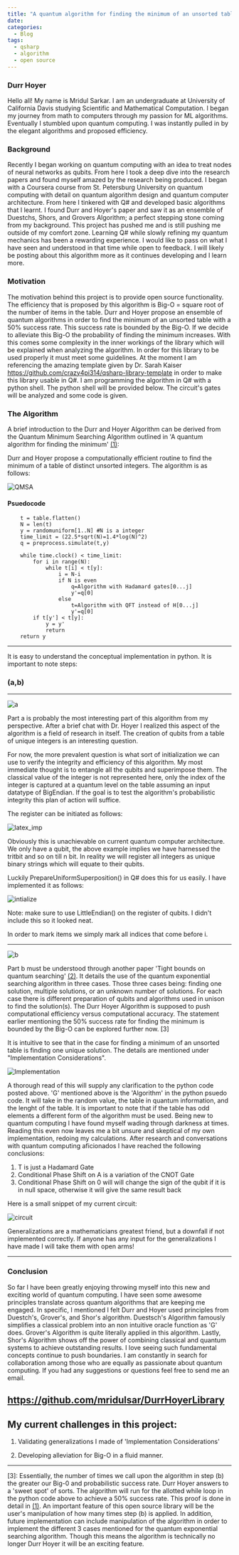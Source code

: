 ```yaml
---
title: "A quantum algorithm for finding the minimum of an unsorted table"
date:
categories:
  - Blog
tags:
  - qsharp
  - algorithm
  - open source
---
```

### Durr Hoyer

Hello all! My name is Mridul Sarkar. I am an undergraduate at University of California Davis studying Scientific and Mathematical Computation. I began my journey from math to computers through my passion for ML algorithms. Eventually I stumbled upon quantum computing. I was instantly pulled in by the elegant algorithms and proposed efficiency.



### Background
Recently I began working on quantum computing with an idea to treat nodes of neural networks as qubits. From here I took a deep dive into the research papers and found myself amazed by the research being produced. I began with a Coursera course from St. Petersburg University on quantum computing with detail on quantum algorithm design and quantum computer architecture. From here I tinkered with Q# and developed basic algorithms that I learnt. I found Durr and Hoyer's paper and saw it as an ensemble of Duestchs, Shors, and Grovers Algorithm; a perfect stepping stone coming from my background. This project has pushed me and is still pushing me outside of my comfort zone. Learning Q# while slowly refining my quantum mechanics has been a rewarding experience. I would like to pass on what I have seen and understood in that time while open to feedback. I will likely be posting about this algorithm more as it continues developing and I learn more.


### Motivation
The motivation behind this project is to provide open source functionality. The efficiency that is proposed by this algorithm is Big-O = square root of the number of items in the table. Durr and Hoyer propose an ensemble of quantum algorithms in order to find the minimum of an unsorted table with a 50% success rate. This success rate is bounded by the Big-O. If we decide to alleviate this Big-O the probability of finding the minimum increases. With this comes some complexity in the inner workings of the library which will be explained when analyzing the algorithm. In order for this library to be used properly it must meet some guidelines. At the moment I am referencing the amazing template given by Dr. Sarah Kaiser https://github.com/crazy4pi314/qsharp-library-template in order to make this library usable in Q#. I am programming the algorithm in Q# with a python shell. The python shell will be provided below. The circuit's gates will be analyzed and some code is given.


### The Algorithm
A brief introduction to the Durr and Hoyer Algorithm can be derived from the Quantum Minimum Searching Algorithm outlined in 'A quantum algorithm for finding the minimum' [(1)]:

Durr and Hoyer propose a computationally efficient routine to find the minimum of a table of distinct unsorted integers. The algorithm is as follows:


![QMSA](/assets/images//DurrHoyer-QMSA.JPG "QMSA")


#### Psuedocode

```
    t = table.flatten()
    N = len(t)
    y = randomuniform[1..N] #N is a integer
    time_limit = (22.5*sqrt(N)=1.4*log(N)^2)
    q = preprocess.simulate(t,y)

    while time.clock() < time_limit:
        for i in range(N):
            while t[i] < t[y]:
                i = N-i
                if N is even
                    q=Algorithm with Hadamard gates[0...j]
                    y'=q[0]
                else
                    t=Algorithm with QFT instead of H[0...j]
                    y'=q[0]
        if t[y'] < t[y]:
            y = y'
            return
    return y
```
------------------

It is easy to understand the conceptual implementation in python. It is important to note steps:
### (a,b)

------------------

![a](/assets/images//a.JPG)   

Part a is probably the most interesting part of this algorithm from my perspective. After a brief chat with Dr. Hoyer I realized this aspect of the algorithm is a field of research in itself. The creation of qubits from a table of unique integers is an interesting question.

For now, the more prevalent question is what sort of initialization we can use to verify the integrity and efficiency of this algorithm. My most immediate thought is to entangle all the qubits and superimpose them. The classical value of the integer is not represented here, only the index of the integer is captured at a quantum level on the table assuming an input datatype of BigEndian. If the goal is to test the algorithm's probabilistic integrity this plan of action will suffice.

The register can be initiated as follows:

![latex_imp](/assets/images//latex_information.JPG)

Obviously this is unachievable on current quantum computer architecture. We only have a qubit, the above example implies we have harnessed the tritbit and so on till n bit. In reality we will register all integers as unique binary strings which will equate to their qubits.
 
Luckily PrepareUniformSuperposition() in Q# does this for us easily. I have implemented it as follows:

![intialize](/assets/images//intialize.JPG)

Note: make sure to use LittleEndian() on the register of qubits. I didn't include this so it looked neat.

In order to mark items we simply mark all indices that come before i.

------------------

![b](/assets/images//b.JPG)   

Part b must be understood through another paper 'Tight bounds on quantum searching' [(2)]. It details the use of the quantum exponential searching algorithm in three cases. Those three cases being: finding one solution, multiple solutions, or an unknown number of solutions. For each case there is different preparation of qubits and algorithms used in unison to find the solution(s). The Durr Hoyer Algorithm is supposed to push computational efficiency versus computational accuracy. The statement earlier mentioning the 50% success rate for finding the minimum is bounded by the Big-O can be explored further now. [3]

It is intuitive to see that in the case for finding a minimum of an unsorted table is finding one unique solution. The details are mentioned under "Implementation Considerations".

![Implementation](/assets/images//DurrHoyer-Implementation.JPG "Implementation")

A thorough read of this will supply any clarification to the python code posted above. 'G' mentioned above is the 'Algorithm' in the python psuedo code. It will take in the random value, the table in quantum information, and the lenght of the table. It is important to note that if the table has odd elements a different form of the algorithm must be used. Being new to quantum computing I have found myself wading through darkness at times. Reading this even now leaves me a bit unsure and skeptical of my own implementation, redoing my calculations. After research and conversations with quantum computing aficionados I have reached the following conclusions:

1. T is just a Hadamard Gate
2. Conditional Phase Shift on A is a variation of the CNOT Gate
3. Conditional Phase Shift on 0 will will change the sign of the qubit if it is in null space, otherwise it will give the same result back

Here is a small snippet of my current circuit:

![circuit](/assets/images//Algorithm_Even.JPG)

Generalizations are a mathematicians greatest friend, but a downfall if not implemented correctly. If anyone has any input for the generalizations I have made I will take them with open arms!

------------------

### Conclusion

So far I have been greatly enjoying throwing myself into this new and exciting world of quantum computing. I have seen some awesome principles translate across quantum algorithms that are keeping me engaged. In specific, I mentioned I felt Durr and Hoyer used principles from Duestch's, Grover's, and Shor's algorithm. Duestsch's Algorithm famously simplifies a classical problem into an non intuitive oracle function as 'G' does. Grover's Algorithm is quite literally applied in this algorithm. Lastly, Shor's Algorithm shows off the power of combining classical and quantum systems to achieve outstanding results. I love seeing such fundamental concepts continue to push boundaries. I am constantly in search for collaboration among those who are equally as passionate about quantum computing. If you had any suggestions or questions feel free to send me an email.

https://github.com/mridulsar/DurrHoyerLibrary   
------------------

## My current challenges in this project:   

1. Validating generalizations I made of 'Implementation Considerations'    

2. Developing alleviation for Big-O in a fluid manner.   

------------------

[(1)]:https://arxiv.org/pdf/quant-ph/9607014.pdf
[(2)]:https://arxiv.org/pdf/quant-ph/9605034.pdf
[3]:    Essentially, the number of times we call upon the algorithm in step (b) the greater our Big-0 and probabilistic success rate. Durr Hoyer answers to a 'sweet spot' of sorts. The algorithm will run for the allotted while loop in the python code above to achieve a 50% success rate. This proof is done in detail in [(1)]. An important feature of this open source library will be the user's manipulation of how many times step (b) is applied. In addition, future implementation can include manipulation of the algorithm in order to implement the different 3 cases mentioned for the quantum exponential searching algorithm. Though this means the algorithm is technically no longer Durr Hoyer it will be an exciting feature.
